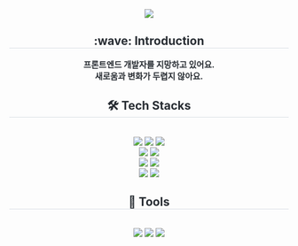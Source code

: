 <div align="center">
    <img src="https://capsule-render.vercel.app/api?type=waving&color=0:6c97e7,100:6c16ff&height=220&text=daeyeongYun&desc=frontendDeveloper&animation=&fontColor=ffffff&fontSize=40&descAlignY=65" />
</div>

<div align="center"> 
    <h2 style="border-bottom: 1px solid #d8dee4; color: #282d33;"> :wave: Introduction </h2>  
    <div style="font-weight: 700; font-size: 15px; color: #282d33;"> 프론트엔드 개발자를 지망하고 있어요. </div> 
    <div style="font-weight: 700; font-size: 15px; color: #282d33;"> 새로움과 변화가 두렵지 않아요. </div> 
</div>

<div align="center">
    <h2 style="border-bottom: 1px solid #d8dee4; color: #282d33;"> 🛠️ Tech Stacks </h2> <br> 
    <div style="margin: 0 auto; text-align: center;"> 
        <img src="https://img.shields.io/badge/HTML5-E34F26?style=for-the-badge&logo=HTML5&logoColor=white">
        <img src="https://img.shields.io/badge/CSS3-1572B6?style=for-the-badge&logo=CSS3&logoColor=white">
        <img src="https://img.shields.io/badge/Javascript-F7DF1E?style=for-the-badge&logo=Javascript&logoColor=white">
        <br/>
        <img src="https://img.shields.io/badge/React-61DAFB?style=for-the-badge&logo=React&logoColor=white">
        <img src="https://img.shields.io/badge/ReactNative-61DAFB?style=for-the-badge&logo=React&logoColor=white">
        <br/>
        <img src="https://img.shields.io/badge/Redux-764ABC?style=for-the-badge&logo=Redux&logoColor=white">
        <img src="https://img.shields.io/badge/Zustand-000000?style=for-the-badge&logo=Zustand&logoColor=white">
        <br/>
        <img src="https://img.shields.io/badge/StyledComponents-DB7093?style=for-the-badge&logo=StyledComponents&logoColor=white">
        <img src="https://img.shields.io/badge/Tailwind CSS-06B6D4?style=for-the-badge&logo=Tailwind CSS&logoColor=white">
    </div>
</div>

<div align="center">
    <h2 style="border-bottom: 1px solid #d8dee4; color: #282d33;"> 🧰 Tools </h2> <br>
    <div style="margin: 0 auto; text-align: center;">
        <img src="https://img.shields.io/badge/Git-F05032?style=for-the-badge&logo=Git&logoColor=white">
        <img src="https://img.shields.io/badge/Notion-000000?style=for-the-badge&logo=Notion&logoColor=white">
        <img src="https://img.shields.io/badge/Figma-F24E1E?style=for-the-badge&logo=Figma&logoColor=white">
    </div>
</div>
